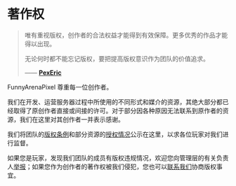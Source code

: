 # 著作权

> 唯有重视版权，创作者的合法权益才能得到有效保障。更多优秀的作品才能得以出现。
>
> 无论何时都不能忘记版权，要把提高版权意识作为团队的价值追求。
>
> —— [**PexEric**](/team/leadership/)

FunnyArenaPixel 尊重每一位创作者。

我们在开发、运营服务器过程中所使用的不同形式和媒介的资源，其绝大部分都已经取得了原创作者直接或间接的许可。对于部分因各种原因无法联系到原作者的资源，我们在这里对其创作者一并表示感谢。

我们将团队的[版权条例]()和部分资源的[授权情况](/copyright/assets/)公示在这里，以求各位玩家对我们进行监督。

如果您是玩家，发现我们团队的成员有版权违规情况，欢迎您向管理层的有关负责人[举报](mailto:admin@fapixel.com)；如果您作为创作者的著作权被我们侵犯，您也可以[联系我们](mailto:admin@fapixel.com)协商版权事宜。